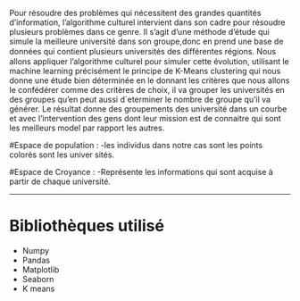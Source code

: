Pour résoudre des problèmes qui nécessitent des grandes quantités d’information, l’algorithme
culturel intervient dans son cadre pour résoudre plusieurs problèmes dans ce genre. Il s’agit d’une
méthode d’étude qui simule la meilleure université dans son groupe,donc en prend une base de
données qui contient plusieurs universités des diﬀérentes régions.
Nous allons appliquer l’algorithme culturel pour simuler cette évolution, utilisant le machine
learning précisément le principe de K-Means clustering qui nous donne une étude bien déterminée
en le donnant les critères que nous allons le confédérer comme des critères de choix, il va grouper
les universités en des groupes qu’en peut aussi d´eterminer le nombre de groupe qu’il va générer.
Le résultat donne des groupements des université dans un courbe et avec l’intervention des
gens dont leur mission est de connaitre qui sont les meilleurs model par rapport les autres.

#Espace de population :
-les individus dans notre cas sont les points colorés sont les univer
sités.

#Espace de Croyance : 
-Représente les informations qui sont acquise à partir de chaque
université.

 <hr/>
 
 <h1>Bibliothèques utilisé</h1>
<ul>
    <li>Numpy</li>
    <li>Pandas</li>
    <li>Matplotlib</li>
    <li>Seaborn </li>
    <li>K means</li>
</ul>

